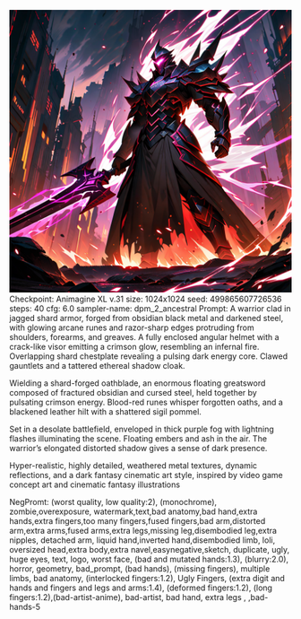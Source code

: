 ![Imagen](https://github.com/cheiny2012/AIPrompt/blob/main/ComfyUI_00049_.png)
Checkpoint: Animagine XL v.31
size: 1024x1024
seed: 499865607726536
steps: 40
cfg: 6.0
sampler-name: dpm_2_ancestral
Prompt:
A warrior clad in jagged shard armor, forged from obsidian black metal and darkened steel, with glowing arcane runes and razor-sharp edges protruding from shoulders, forearms, and greaves. A fully enclosed angular helmet with a crack-like visor emitting a crimson glow, resembling an infernal fire. Overlapping shard chestplate revealing a pulsing dark energy core. Clawed gauntlets and a tattered ethereal shadow cloak.

Wielding a shard-forged oathblade, an enormous floating greatsword composed of fractured obsidian and cursed steel, held together by pulsating crimson energy. Blood-red runes whisper forgotten oaths, and a blackened leather hilt with a shattered sigil pommel.

Set in a desolate battlefield, enveloped in thick purple fog with lightning flashes illuminating the scene. Floating embers and ash in the air. The warrior’s elongated distorted shadow gives a sense of dark presence.

Hyper-realistic, highly detailed, weathered metal textures, dynamic reflections, and a dark fantasy cinematic art style, inspired by video game concept art and cinematic fantasy illustrations

NegPromt:
(worst quality, low quality:2), (monochrome), zombie,overexposure, watermark,text,bad anatomy,bad hand,extra hands,extra fingers,too many fingers,fused fingers,bad arm,distorted arm,extra arms,fused arms,extra legs,missing leg,disembodied leg,extra nipples, detached arm, liquid hand,inverted hand,disembodied limb, loli, oversized head,extra body,extra navel,easynegative,sketch, duplicate, ugly, huge eyes, text, logo, worst face, (bad and mutated hands:1.3),  (blurry:2.0), horror, geometry, bad_prompt, (bad hands), (missing fingers), multiple limbs, bad anatomy, (interlocked fingers:1.2), Ugly Fingers, (extra digit and hands and fingers and legs and arms:1.4), (deformed fingers:1.2), (long fingers:1.2),(bad-artist-anime), bad-artist, bad hand, extra legs , ,bad-hands-5
